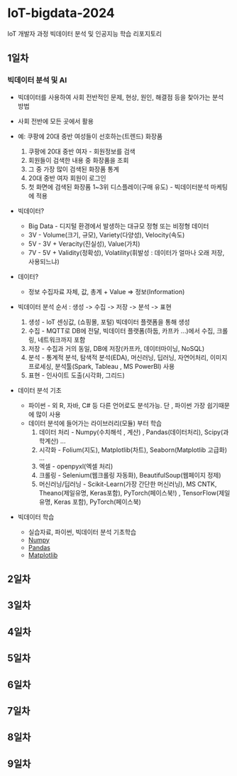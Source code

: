 # IoT-bigdata-2024
IoT 개발자 과정 빅데이터 분석 및 인공지능 학습 리포지토리

## 1일차
### 빅데이터 분석 및 AI
- 빅데이터를 사용하여 사회 전반적인 문제, 현상, 원인, 해결점 등을 찾아가는 분석 방법
- 사회 전반에 모든 곳에서 활용
- 예: 쿠팡에 20대 중반 여성들이 선호하는(트렌드) 화장품
    1. 쿠팡에 20대 중반 여자 - 회원정보를 검색
    2. 회원들이 검색한 내용 중 화장품을 조회
    3. 그 중 가장 많이 검색된 화장품 통계
    4. 20대 중반 여자 회원이 로그인
    5. 첫 화면에 검색된 화장품 1~3위 디스플레이(구매 유도) - 빅데이터분석 마케팅에 적용

- 빅데이터?
    - Big Data - 디지털 환경에서 발생하는 대규모 정형 또는 비정형 데이터
    - 3V - Volume(크기, 규모), Variety(다양성), Velocity(속도)
    - 5V - 3V + Veracity(진실성), Value(가치)
    - 7V - 5V + Validity(정확성), Volatility(휘발성 : 데이터가 얼마나 오래 저장, 사용되느냐)

- 데이터?
    - 정보 수집자료 자체, 값, 총계 + Value => 정보(Information)

- 빅데이터 분석 순서 : 생성 -> 수집 -> 저장 -> 분석 -> 표현
    1. 생성 - IoT 센싱값, (쇼핑몰, 포털) 빅데이터 플랫폼을 통해 생성
    2. 수집 - MQTT로 DB에 전달, 빅데이터 플랫폼(하둡, 카프카 ...)에서 수집, 크롤링, 네트워크까지 포함
    3. 저장 - 수집과 거의 동일, DB에 저장(카프카, 데이터마이닝, NoSQL)
    4. 분석 - 통계적 분석, 탐색적 분석(EDA), 머신러닝, 딥러닝, 자연어처리, 이미지 프로세싱, 분석툴(Spark, Tableau , MS PowerBI) 사용
    5. 표현 - 인사이트 도출(시각화, 그리드)

- 데이터 분석 기초
    - 파이썬 - 외 R, 자바, C# 등 다른 언어로도 분석가능. 단 , 파이썬 가장 쉽기때문에 많이 사용
    - 데이터 분석에 들어가는 라이브러리(모듈) 부터 학습
        1. 데이터 처리 - Numpy(수치해석 , 계산) , Pandas(데이터처리), Scipy(과학계산) ...
        2. 시각화 - Folium(지도), Matplotlib(차트), Seaborn(Matplotlib 고급화) ...
        3. 엑셀 - openpyxl(엑셀 처리)
        4. 크롤링 - Selenium(웹크롤링 자동화), BeautifulSoup(웹페이지 정제)
        5. 머신러닝/딥러닝 - Scikit-Learn(가장 간단한 머신러닝), MS CNTK, Theano(제일유명, Keras포함), PyTorch(페이스북!) , TensorFlow(제일 유명, Keras 포함), PyTorch(페이스북)

- 빅데이터 학습
    - 실습자료, 파이썬, 빅데이터 분석 기초학습 
    - [Numpy](https://github.com/som7199/IoT-bigdata-2024/blob/main/day01/bda01_numpy_basic.ipynb)
    - [Pandas](https://github.com/som7199/IoT-bigdata-2024/blob/main/day01/bda02_pandas_basic.ipynb)
    - [Matplotlib](https://github.com/som7199/IoT-bigdata-2024/blob/main/day01/bda03_matplotlib_basic.ipynb)

## 2일차

## 3일차

## 4일차

## 5일차

## 6일차

## 7일차

## 8일차

## 9일차